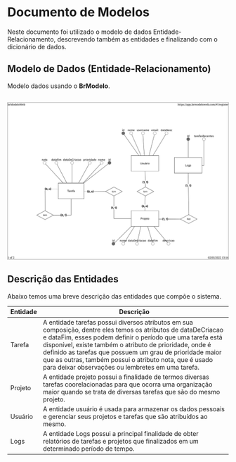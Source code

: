 # Documento de Modelos

Neste documento foi utilizado o modelo de dados Entidade-Relacionamento, descrevendo também as entidades e finalizando com o dicionário de dados.

## Modelo de Dados (Entidade-Relacionamento) 

Modelo dados usando o **BrModelo**.
## 
![Modelo Entidade-Relacionamento](images/modelo_entidade_relacionamento.jpeg)

## Descrição das Entidades

Abaixo temos uma breve descrição das entidades que compõe o sistema.

| Entidade | Descrição   |
|----------|------------------------------------------------------------------------------------------------------------------------------------------------------|
| Tarefa   | A entidade tarefas possui diversos atributos em sua composição, dentre eles temos os atributos de dataDeCriacao e dataFim, esses podem definir o período que uma tarefa está disponível, existe também o atributo de prioridade, onde é definido as tarefas que possuem um grau de prioridade maior que as outras, também possui o atributo nota, que é usado para deixar observações ou lembretes em uma tarefa.                                     |
| Projeto     | A entidade projeto possui a finalidade de termos diversas tarefas coorelacionadas para que ocorra uma organização maior quando se trata de diversas tarefas que são do mesmo projeto. |
| Usuário   | A entidade usuário é usada para armazenar os dados pessoais e gerenciar seus projetos e tarefas que são atribuídos ao mesmo.                                              |
| Logs   | A entidade Logs possui a principal finalidade de obter relatórios de tarefas e projetos que finalizados em um determinado período de tempo.                                                              |

